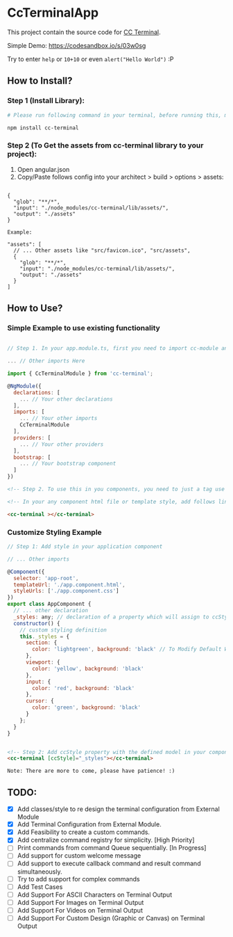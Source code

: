 # CcTerminalApp

This project contain the source code for [CC Terminal](https://www.npmjs.com/package/cc-terminal).

Simple Demo: https://codesandbox.io/s/03w0sg

Try to enter `help` or `10+10` or even `alert("Hello World")` :P
## How to Install?

### Step 1 (Install Library):

```sh
# Please run following command in your terminal, before running this, make sure you already have installed Node, npm and angular cli.

npm install cc-terminal
```

### Step 2 (To Get the assets from cc-terminal library to your project):

1. Open angular.json
2. Copy/Paste follows config into your architect > build > options > assets:

```

{
  "glob": "**/*",
  "input": "./node_modules/cc-terminal/lib/assets/",
  "output": "./assets"
}

Example: 

"assets": [
  // ... Other assets like "src/favicon.ico", "src/assets",
  {
    "glob": "**/*",
    "input": "./node_modules/cc-terminal/lib/assets/",
    "output": "./assets"
  }
]

```

## How to Use?

### Simple Example to use existing functionality

```javascript

// Step 1. In your app.module.ts, first you need to import cc-module and then, you need to add it in imports, please see as below:

... // Other imports Here

import { CcTerminalModule } from 'cc-terminal';

@NgModule({
  declarations: [
    ... // Your other declarations
  ],
  imports: [
    ... // Your other imports
    CcTerminalModule
  ],
  providers: [
    ... // Your other providers
  ],
  bootstrap: [
    ... // Your bootstrap component
  ]
})
``` 

``` html
<!-- Step 2. To use this in you components, you need to just a tag use as follows: -->

<!-- In your any component html file or template style, add follows line, in my case its app.component.html -->

<cc-terminal ></cc-terminal>

```

### Customize Styling Example

```javascript
// Step 1: Add style in your application component

// ... Other imports

@Component({
  selector: 'app-root',
  templateUrl: './app.component.html',
  styleUrls: ['./app.component.css']
})
export class AppComponent {
  // ... other declaration
  _styles: any; // declaration of a property which will assign to ccStyle in template
  constructor() {
    // custom styling definition
    this._styles = {
      section: {
        color: 'lightgreen', background: 'black' // To Modify Default Width and Height, Add in Section
      },
      viewport: {
        color: 'yellow', background: 'black'
      },
      input: {
        color: 'red', background: 'black'
      },
      cursor: {
        color: 'green', background: 'black'
      }
    };
  }
}

```

```html

<!-- Step 2: Add ccStyle property with the defined model in your component -->
<cc-terminal [ccStyle]="_styles"></cc-terminal>
```

```
Note: There are more to come, please have patience! :)
```

## TODO:

- [x] Add classes/style to re design the terminal configuration from External Module
- [x] Add Terminal Configuration from External Module.
- [x] Add Feasibility to create a custom commands.
- [x] Add centralize command registry for simplicity. [High Priority]
- [ ] Print commands from command Queue sequentially. [In Progress]
- [ ] Add support for custom welcome message
- [ ] Add support to execute callback command and result command simultaneously.
- [ ] Try to add support for complex commands
- [ ] Add Test Cases
- [ ] Add Support For ASCII Characters on Terminal Output
- [ ] Add Support For Images on Terminal Output
- [ ] Add Support For Videos on Terminal Output
- [ ] Add Support For Custom Design (Graphic or Canvas) on Terminal Output
